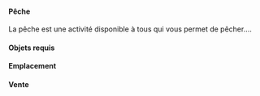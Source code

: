 #### **Pêche**
La pêche est une activité disponible à tous qui vous permet de pêcher....
#### **Objets requis**
#### **Emplacement**
#### **Vente**
